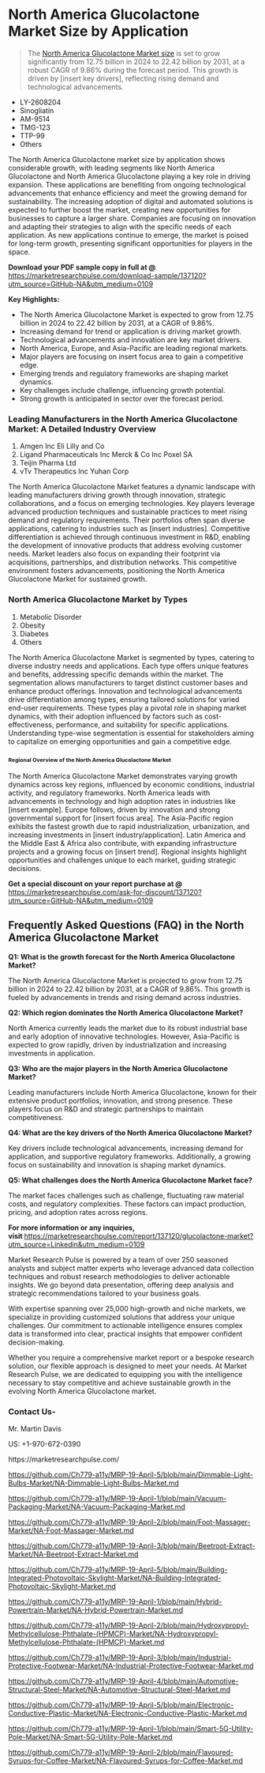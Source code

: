 <h1>North America Glucolactone Market&nbsp;Size by Application</h1><blockquote><p>The <a href="https://marketresearchpulse.com/download-sample/137120?utm_source=GitHub-NA&amp;utm_medium=0109">North America Glucolactone Market size</a> is set to grow significantly from 12.75 billion in 2024 to 22.42 billion by 2031, at a robust CAGR of 9.86% during the forecast period. This growth is driven by [insert key drivers], reflecting rising demand and technological advancements.</p></blockquote><ul><li>LY-2608204<li> Sinogliatin<li> AM-9514<li> TMG-123<li> TTP-99<li> Others</li></ul><p>The North America Glucolactone market size by application shows considerable growth, with leading segments like North America Glucolactone and North America Glucolactone playing a key role in driving expansion. These applications are benefiting from ongoing technological advancements that enhance efficiency and meet the growing demand for sustainability. The increasing adoption of digital and automated solutions is expected to further boost the market, creating new opportunities for businesses to capture a larger share. Companies are focusing on innovation and adapting their strategies to align with the specific needs of each application. As new applications continue to emerge, the market is poised for long-term growth, presenting significant opportunities for players in the space.</p><p><strong>Download your PDF sample copy in full at @ </strong><a href="https://marketresearchpulse.com/download-sample/137120?utm_source=GitHub-NA&amp;utm_medium=0109">https://marketresearchpulse.com/download-sample/137120?utm_source=GitHub-NA&amp;utm_medium=0109</a></p><p><strong>Key Highlights: </strong></p><ul><li>The North America Glucolactone Market is expected to grow from 12.75 billion in 2024 to 22.42 billion by 2031, at a CAGR of 9.86%.</li><li>Increasing demand for trend or application is driving market growth.</li><li>Technological advancements and innovation are key market drivers.</li><li>North America, Europe, and Asia-Pacific are leading regional markets.</li><li>Major players are focusing on insert focus area to gain a competitive edge.</li><li>Emerging trends and regulatory frameworks are shaping market dynamics.</li><li>Key challenges include challenge, influencing growth potential.</li><li>Strong growth is anticipated in sector over the forecast period.</li></ul><h3>Leading Manufacturers in the North America Glucolactone Market: A Detailed Industry Overview</h3><ol><li>Amgen Inc Eli Lilly and Co</li><li>Ligand Pharmaceuticals Inc Merck & Co Inc Poxel SA</li><li>Teijin Pharma Ltd</li><li>vTv Therapeutics Inc Yuhan Corp</li></ol><div class="flex max-w-full flex-col flex-grow"><div class="min-h-8 text-message flex w-full flex-col items-end gap-2 whitespace-normal break-words [.text-message+&amp;]:mt-5" dir="auto" data-message-author-role="assistant" data-message-id="fd8432e4-4910-450d-b182-61b7bfb0a01f" data-message-model-slug="gpt-4o"><div class="flex w-full flex-col gap-1 empty:hidden first:pt-[3px]"><div class="markdown prose w-full break-words dark:prose-invert light"><p>The North America Glucolactone Market features a dynamic landscape with leading manufacturers driving growth through innovation, strategic collaborations, and a focus on emerging technologies. Key players leverage advanced production techniques and sustainable practices to meet rising demand and regulatory requirements. Their portfolios often span diverse applications, catering to industries such as [insert industries]. Competitive differentiation is achieved through continuous investment in R&amp;D, enabling the development of innovative products that address evolving customer needs. Market leaders also focus on expanding their footprint via acquisitions, partnerships, and distribution networks. This competitive environment fosters advancements, positioning the North America Glucolactone Market for sustained growth.</p></div></div></div></div><h3>North America Glucolactone Market by Types</h3><ol><li>Metabolic Disorder<li> Obesity<li> Diabetes<li> Others</li></ol><div class="flex max-w-full flex-col flex-grow"><div class="min-h-8 text-message flex w-full flex-col items-end gap-2 whitespace-normal break-words [.text-message+&amp;]:mt-5" dir="auto" data-message-author-role="assistant" data-message-id="084470be-0bb7-4664-bddf-5156b4f41249" data-message-model-slug="gpt-4o-mini"><div class="flex w-full flex-col gap-1 empty:hidden first:pt-[3px]"><div class="markdown prose w-full break-words dark:prose-invert light"><p>The North America Glucolactone Market is segmented by types, catering to diverse industry needs and applications. Each type offers unique features and benefits, addressing specific demands within the market. The segmentation allows manufacturers to target distinct customer bases and enhance product offerings. Innovation and technological advancements drive differentiation among types, ensuring tailored solutions for varied end-user requirements. These types play a pivotal role in shaping market dynamics, with their adoption influenced by factors such as cost-effectiveness, performance, and suitability for specific applications. Understanding type-wise segmentation is essential for stakeholders aiming to capitalize on emerging opportunities and gain a competitive edge.</p></div></div></div></div><h3><span style="font-size: 11px;">Regional Overview of the North America Glucolactone Market</span></h3><div class="flex max-w-full flex-col flex-grow"><div class="min-h-8 text-message flex w-full flex-col items-end gap-2 whitespace-normal break-words [.text-message+&amp;]:mt-5" dir="auto" data-message-author-role="assistant" data-message-id="e9038762-ce64-4e30-91c9-9bd413514231" data-message-model-slug="gpt-4o-mini"><div class="flex w-full flex-col gap-1 empty:hidden first:pt-[3px]"><div class="markdown prose w-full break-words dark:prose-invert light"><p>The North America Glucolactone Market demonstrates varying growth dynamics across key regions, influenced by economic conditions, industrial activity, and regulatory frameworks. North America leads with advancements in technology and high adoption rates in industries like [insert example]. Europe follows, driven by innovation and strong governmental support for [insert focus area]. The Asia-Pacific region exhibits the fastest growth due to rapid industrialization, urbanization, and increasing investments in [insert industry/application]. Latin America and the Middle East &amp; Africa also contribute, with expanding infrastructure projects and a growing focus on [insert trend]. Regional insights highlight opportunities and challenges unique to each market, guiding strategic decisions.</p></div></div></div></div><p><strong>Get a special discount on your report purchase at @ </strong><a href="https://marketresearchpulse.com/ask-for-discount/137120?utm_source=GitHub-NA&amp;utm_medium=0109">https://marketresearchpulse.com/ask-for-discount/137120?utm_source=GitHub-NA&amp;utm_medium=0109</a></p><h2>Frequently Asked Questions (FAQ) in the North America Glucolactone Market</h2><p><strong>Q1: What is the growth forecast for the North America Glucolactone Market?</strong></p><p>The North America Glucolactone Market is projected to grow from 12.75 billion in 2024 to 22.42 billion by 2031, at a CAGR of 9.86%. This growth is fueled by advancements in trends and rising demand across industries.</p><p><strong>Q2: Which region dominates the North America Glucolactone Market?</strong></p><p>North America currently leads the market due to its robust industrial base and early adoption of innovative technologies. However, Asia-Pacific is expected to grow rapidly, driven by industrialization and increasing investments in application.</p><p><strong>Q3: Who are the major players in the North America Glucolactone Market?</strong></p><p>Leading manufacturers include North America Glucolactone, known for their extensive product portfolios, innovation, and strong presence. These players focus on R&amp;D and strategic partnerships to maintain competitiveness.</p><p><strong>Q4: What are the key drivers of the North America Glucolactone Market?</strong></p><p>Key drivers include technological advancements, increasing demand for application, and supportive regulatory frameworks. Additionally, a growing focus on sustainability and innovation is shaping market dynamics.</p><p><strong>Q5: What challenges does the North America Glucolactone Market face?</strong></p><p>The market faces challenges such as challenge, fluctuating raw material costs, and regulatory complexities. These factors can impact production, pricing, and adoption rates across regions.</p><p><strong>For more information or any inquiries, visit&nbsp;</strong><a href="https://marketresearchpulse.com/report/137120/glucolactone-market?utm_source=Linkedin&utm_medium=0109">https://marketresearchpulse.com/report/137120/glucolactone-market?utm_source=Linkedin&utm_medium=0109</a></p><p>Market Research Pulse is powered by a team of over 250 seasoned analysts and subject matter experts who leverage advanced data collection techniques and robust research methodologies to deliver actionable insights. We go beyond data presentation, offering deep analysis and strategic recommendations tailored to your business goals.</p><p>With expertise spanning over 25,000 high-growth and niche markets, we specialize in providing customized solutions that address your unique challenges. Our commitment to actionable intelligence ensures complex data is transformed into clear, practical insights that empower confident decision-making.</p><p>Whether you require a comprehensive market report or a bespoke research solution, our flexible approach is designed to meet your needs. At Market Research Pulse, we are dedicated to equipping you with the intelligence necessary to stay competitive and achieve sustainable growth in the evolving North America Glucolactone market.</p><h3><strong>Contact Us-</strong></h3><p>Mr. Martin Davis</p><p>US: +1-970-672-0390</p><p>https://marketresearchpulse.com/</p><p><a href="https://github.com/Ch779-a11y/MRP-19-April-5/blob/main/Dimmable-Light-Bulbs-Market/NA-Dimmable-Light-Bulbs-Market.md">https://github.com/Ch779-a11y/MRP-19-April-5/blob/main/Dimmable-Light-Bulbs-Market/NA-Dimmable-Light-Bulbs-Market.md</a></p><p><a href="https://github.com/Ch779-a11y/MRP-19-April-1/blob/main/Vacuum-Packaging-Market/NA-Vacuum-Packaging-Market.md">https://github.com/Ch779-a11y/MRP-19-April-1/blob/main/Vacuum-Packaging-Market/NA-Vacuum-Packaging-Market.md</a></p><p><a href="https://github.com/Ch779-a11y/MRP-19-April-2/blob/main/Foot-Massager-Market/NA-Foot-Massager-Market.md">https://github.com/Ch779-a11y/MRP-19-April-2/blob/main/Foot-Massager-Market/NA-Foot-Massager-Market.md</a></p><p><a href="https://github.com/Ch779-a11y/MRP-19-April-3/blob/main/Beetroot-Extract-Market/NA-Beetroot-Extract-Market.md">https://github.com/Ch779-a11y/MRP-19-April-3/blob/main/Beetroot-Extract-Market/NA-Beetroot-Extract-Market.md</a></p><p><a href="https://github.com/Ch779-a11y/MRP-19-April-5/blob/main/Building-Integrated-Photovoltaic-Skylight-Market/NA-Building-Integrated-Photovoltaic-Skylight-Market.md">https://github.com/Ch779-a11y/MRP-19-April-5/blob/main/Building-Integrated-Photovoltaic-Skylight-Market/NA-Building-Integrated-Photovoltaic-Skylight-Market.md</a></p><p><a href="https://github.com/Ch779-a11y/MRP-19-April-1/blob/main/Hybrid-Powertrain-Market/NA-Hybrid-Powertrain-Market.md">https://github.com/Ch779-a11y/MRP-19-April-1/blob/main/Hybrid-Powertrain-Market/NA-Hybrid-Powertrain-Market.md</a></p><p><a href="https://github.com/Ch779-a11y/MRP-19-April-2/blob/main/Hydroxypropyl-Methylcellulose-Phthalate-(HPMCP)-Market/NA-Hydroxypropyl-Methylcellulose-Phthalate-(HPMCP)-Market.md">https://github.com/Ch779-a11y/MRP-19-April-2/blob/main/Hydroxypropyl-Methylcellulose-Phthalate-(HPMCP)-Market/NA-Hydroxypropyl-Methylcellulose-Phthalate-(HPMCP)-Market.md</a></p><p><a href="https://github.com/Ch779-a11y/MRP-19-April-3/blob/main/Industrial-Protective-Footwear-Market/NA-Industrial-Protective-Footwear-Market.md">https://github.com/Ch779-a11y/MRP-19-April-3/blob/main/Industrial-Protective-Footwear-Market/NA-Industrial-Protective-Footwear-Market.md</a></p><p><a href="https://github.com/Ch779-a11y/MRP-19-April-4/blob/main/Automotive-Structural-Steel-Market/NA-Automotive-Structural-Steel-Market.md">https://github.com/Ch779-a11y/MRP-19-April-4/blob/main/Automotive-Structural-Steel-Market/NA-Automotive-Structural-Steel-Market.md</a></p><p><a href="https://github.com/Ch779-a11y/MRP-19-April-5/blob/main/Electronic-Conductive-Plastic-Market/NA-Electronic-Conductive-Plastic-Market.md">https://github.com/Ch779-a11y/MRP-19-April-5/blob/main/Electronic-Conductive-Plastic-Market/NA-Electronic-Conductive-Plastic-Market.md</a></p><p><a href="https://github.com/Ch779-a11y/MRP-19-April-1/blob/main/Smart-5G-Utility-Pole-Market/NA-Smart-5G-Utility-Pole-Market.md">https://github.com/Ch779-a11y/MRP-19-April-1/blob/main/Smart-5G-Utility-Pole-Market/NA-Smart-5G-Utility-Pole-Market.md</a></p><p><a href="https://github.com/Ch779-a11y/MRP-19-April-2/blob/main/Flavoured-Syrups-for-Coffee-Market/NA-Flavoured-Syrups-for-Coffee-Market.md">https://github.com/Ch779-a11y/MRP-19-April-2/blob/main/Flavoured-Syrups-for-Coffee-Market/NA-Flavoured-Syrups-for-Coffee-Market.md</a></p>

